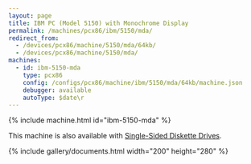 ```yaml
---
layout: page
title: IBM PC (Model 5150) with Monochrome Display
permalink: /machines/pcx86/ibm/5150/mda/
redirect_from:
  - /devices/pcx86/machine/5150/mda/64kb/
  - /devices/pcx86/machine/5150/mda/
machines:
  - id: ibm-5150-mda
    type: pcx86
    config: /configs/pcx86/machine/ibm/5150/mda/64kb/machine.json
    debugger: available
    autoType: $date\r
---
```


{% include machine.html id="ibm-5150-mda" %}

This machine is also available with [Single-Sided Diskette Drives](ssdd/).

{% include gallery/documents.html width="200" height="280" %}
